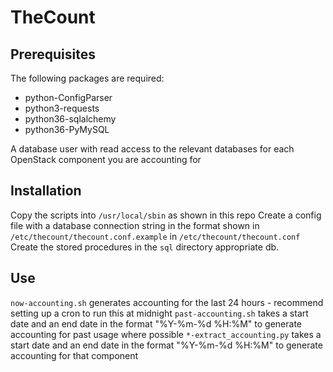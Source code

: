 # TheCount


## Prerequisites

The following packages are required:
 - python-ConfigParser
 - python3-requests
 - python36-sqlalchemy
 - python36-PyMySQL

A database user with read access to the relevant databases for each OpenStack component you are accounting for

## Installation

Copy the scripts into `/usr/local/sbin` as shown in this repo
Create a config file with a database connection string in the format shown in `/etc/thecount/thecount.conf.example` in `/etc/thecount/thecount.conf`
Create the stored procedures in the `sql` directory appropriate db.

## Use

`now-accounting.sh` generates accounting for the last 24 hours - recommend setting up a cron to run this at midnight
`past-accounting.sh` takes a start date and an end date in the format "%Y-%m-%d %H:%M" to generate accounting for past usage where possible
`*-extract_accounting.py` takes a start date and an end date in the format "%Y-%m-%d %H:%M" to generate accounting for that component
